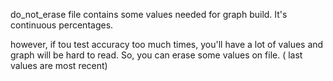 do_not_erase file contains some values needed for graph build.
It's continuous percentages.

however, if tou test accuracy too much times, you'll have a lot of values and graph will be hard to read.
So, you can erase some values on file. ( last values are most recent) 
